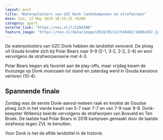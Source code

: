 ```yaml
---
layout: post
title: "Waterpolosters van GZC Donk landskampioen na strafworpen"
date: Sun, 12 May 2019 18:15:15 +0200
category: sport
externe_link: "https://nos.nl/l/2284300"
feature_image: "https://nos.nl/data/image/2019/05/12/549482/1008x567.jpg"
---
```


<p>De waterpolosters van GZC Donk hebben de landstitel veroverd. De ploeg uit Gouda knokte zich bij Polar Bears naar 9-9 (2-1, 3-2, 2-2, 2-4) en won vervolgens de strafworpenserie met 4-3.</p>
<p>Polar Bears begon als favoriet aan de play-offs, maar vrijdag kwam de thuiszege op Donk moeizaam tot stand en zaterdag werd in Gouda kansloos verloren (10-4).</p>
<h2>Spannende finale</h2>
<p>Zondag was de eerste Donk-aanval meteen raak en knokte de Goudse ploeg zich in het vierde kwart van 5-7 naar 7-7 en van 7-9 naar 9-9. Donk-keepster Willemsz keerde vervolgens de strafworpen van Bosveld en Ten Broek. De laatste had Polar Bears in 2018 kampioen gemaakt door de laatste strafworp tegen ZVL te benutten.</p>
<p>Voor Donk is het de elfde landstitel in de historie.</p>
